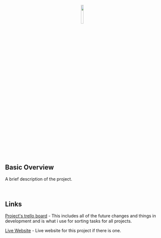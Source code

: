 <p align="center"><img width=12.5% src="https://i.ibb.co/K6RrTjc/logo.png"></p>

## Basic Overview

A brief description of the project.

<br>

## Links

[Project's trello board](https://google.com) - This includes all of the future changes and things in development and is what i use for sorting tasks for all projects. 

[Live Website](https://google.com) - Live website for this project if there is one.
